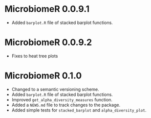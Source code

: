 # MicrobiomeR 0.0.9.1

* Added `barplot.R` file of stacked barplot functions.

# MicrobiomeR 0.0.9.2

* Fixes to heat tree plots

 # MicrobiomeR 0.1.0
 
* Changed to a semantic versioning scheme.
* Added `barplot.R` file of stacked barplot functions.
* Improved `get_alpha_diversity_measures` function.
* Added a `NEWS.md` file to track changes to the package.
* Added simple tests for `stacked_barplot` and `alpha_diversity_plot`.

